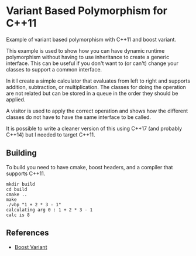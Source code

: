 # Variant Based Polymorphism for C++11

Example of variant based polymorphism with C++11 and boost variant. 

This example is used to show how you can have dynamic runtime polymorphism without having to use inheritance to create a generic interface. This can be useful if you don't want to (or can't) change your classes to support a common interface.

In it I create a simple calculator that evaluates from left to right and supports addition, subtraction, or multiplication. The classes for doing the operation are not related but can be stored in a queue in the order they should be applied. 

A visitor is used to apply the correct operation and shows how the different classes do not have to have the same interface to be called. 

It is possible to write a cleaner version of this using C++17 (and probably C++14) but I needed to target C++11.

## Building

To build you need to have cmake, boost headers, and a compiler that supports C++11.

```
mkdir build
cd build
cmake ..
make
./vbp "1 + 2 * 3 - 1"
calculating arg 0 : 1 + 2 * 3 - 1 
calc is 8
```

## References

 * [Boost Variant](https://www.boost.org/doc/libs/1_70_0/doc/html/variant/tutorial.html)
